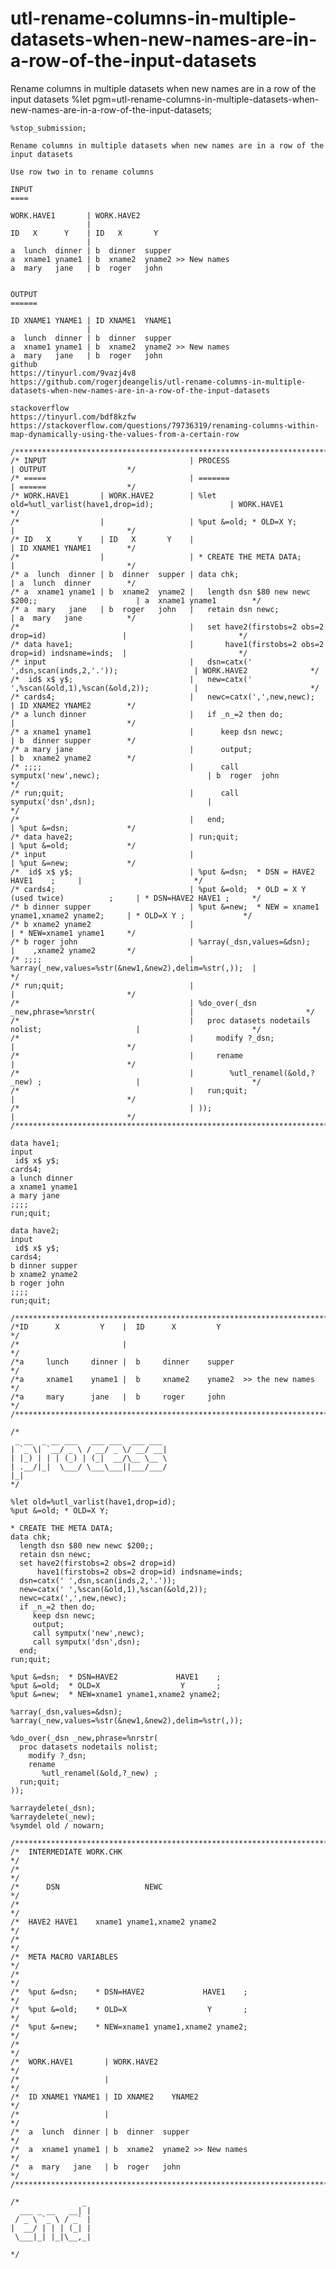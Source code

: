 # utl-rename-columns-in-multiple-datasets-when-new-names-are-in-a-row-of-the-input-datasets
Rename columns in multiple datasets when new names are in a row of the input datasets
    %let pgm=utl-rename-columns-in-multiple-datasets-when-new-names-are-in-a-row-of-the-input-datasets;

    %stop_submission;

    Rename columns in multiple datasets when new names are in a row of the input datasets

    Use row two in to rename columns

    INPUT
    ====

    WORK.HAVE1       | WORK.HAVE2
                     |
    ID   X      Y    | ID   X       Y
                     |
    a  lunch  dinner | b  dinner  supper
    a  xname1 yname1 | b  xname2  yname2 >> New names
    a  mary   jane   | b  roger   john


    OUTPUT
    ======

    ID XNAME1 YNAME1 | ID XNAME1  YNAME1
                     |
    a  lunch  dinner | b  dinner  supper
    a  xname1 yname1 | b  xname2  yname2 >> New names
    a  mary   jane   | b  roger   john
    github
    https://tinyurl.com/9vazj4v8
    https://github.com/rogerjdeangelis/utl-rename-columns-in-multiple-datasets-when-new-names-are-in-a-row-of-the-input-datasets

    stackoverflow
    https://tinyurl.com/bdf8kzfw
    https://stackoverflow.com/questions/79736319/renaming-columns-within-map-dynamically-using-the-values-from-a-certain-row

    /**************************************************************************************************************************/
    /* INPUT                                | PROCESS                                               | OUTPUT                  */
    /* =====                                | =======                                               | ======                  */
    /* WORK.HAVE1       | WORK.HAVE2        | %let old=%utl_varlist(have1,drop=id);                 | WORK.HAVE1              */
    /*                  |                   | %put &=old; * OLD=X Y;                                |                         */
    /* ID   X      Y    | ID   X       Y    |                                                       | ID XNAME1 YNAME1        */
    /*                  |                   | * CREATE THE META DATA;                               |                         */
    /* a  lunch  dinner | b  dinner  supper | data chk;                                             | a  lunch  dinner        */
    /* a  xname1 yname1 | b  xname2  yname2 |   length dsn $80 new newc $200;;                      | a  xname1 yname1        */
    /* a  mary   jane   | b  roger   john   |   retain dsn newc;                                    | a  mary   jane          */
    /*                                      |   set have2(firstobs=2 obs=2 drop=id)                 |                         */
    /* data have1;                          |       have1(firstobs=2 obs=2 drop=id) indsname=inds;  |                         */
    /* input                                |   dsn=catx(' ',dsn,scan(inds,2,'.'));                 | WORK.HAVE2              */
    /*  id$ x$ y$;                          |   new=catx(' ',%scan(&old,1),%scan(&old,2));          |                         */
    /* cards4;                              |   newc=catx(',',new,newc);                            | ID XNAME2 YNAME2        */
    /* a lunch dinner                       |   if _n_=2 then do;                                   |                         */
    /* a xname1 yname1                      |      keep dsn newc;                                   | b  dinner supper        */
    /* a mary jane                          |      output;                                          | b  xname2 yname2        */
    /* ;;;;                                 |      call symputx('new',newc);                        | b  roger  john          */
    /* run;quit;                            |      call symputx('dsn',dsn);                         |                         */
    /*                                      |   end;                                                | %put &=dsn;             */
    /* data have2;                          | run;quit;                                             | %put &=old;             */
    /* input                                |                                                       | %put &=new;             */
    /*  id$ x$ y$;                          | %put &=dsn;  * DSN = HAVE2             HAVE1    ;     |                         */
    /* cards4;                              | %put &=old;  * OLD = X Y  (used twice)          ;     | * DSN=HAVE2 HAVE1 ;     */
    /* b dinner supper                      | %put &=new;  * NEW = xname1 yname1,xname2 yname2;     | * OLD=X Y ;             */
    /* b xname2 yname2                      |                                                       | * NEW=xname1 yname1     */
    /* b roger john                         | %array(_dsn,values=&dsn);                             |    ,xname2 yname2       */
    /* ;;;;                                 | %array(_new,values=%str(&new1,&new2),delim=%str(,));  |                         */
    /* run;quit;                            |                                                       |                         */
    /*                                      | %do_over(_dsn _new,phrase=%nrstr(                     |                         */
    /*                                      |   proc datasets nodetails nolist;                     |                         */
    /*                                      |     modify ?_dsn;                                     |                         */
    /*                                      |     rename                                            |                         */
    /*                                      |        %utl_renamel(&old,?_new) ;                     |                         */
    /*                                      |   run;quit;                                           |                         */
    /*                                      | ));                                                   |                         */
    /**************************************************************************************************************************/

    data have1;
    input
     id$ x$ y$;
    cards4;
    a lunch dinner
    a xname1 yname1
    a mary jane
    ;;;;
    run;quit;

    data have2;
    input
     id$ x$ y$;
    cards4;
    b dinner supper
    b xname2 yname2
    b roger john
    ;;;;
    run;quit;

    /**************************************************************************************************************************/
    /*ID      X         Y    |  ID      X         Y                                                                           */
    /*                       |                                                                                                */
    /*a     lunch     dinner |  b     dinner    supper                                                                        */
    /*a     xname1    yname1 |  b     xname2    yname2  >> the new names                                                      */
    /*a     mary      jane   |  b     roger     john                                                                          */
    /**************************************************************************************************************************/

    /*
     _ __  _ __ ___   ___ ___  ___ ___
    | `_ \| `__/ _ \ / __/ _ \/ __/ __|
    | |_) | | | (_) | (_|  __/\__ \__ \
    | .__/|_|  \___/ \___\___||___/___/
    |_|
    */

    %let old=%utl_varlist(have1,drop=id);
    %put &=old; * OLD=X Y;

    * CREATE THE META DATA;
    data chk;
      length dsn $80 new newc $200;;
      retain dsn newc;
      set have2(firstobs=2 obs=2 drop=id)
          have1(firstobs=2 obs=2 drop=id) indsname=inds;
      dsn=catx(' ',dsn,scan(inds,2,'.'));
      new=catx(' ',%scan(&old,1),%scan(&old,2));
      newc=catx(',',new,newc);
      if _n_=2 then do;
         keep dsn newc;
         output;
         call symputx('new',newc);
         call symputx('dsn',dsn);
      end;
    run;quit;

    %put &=dsn;  * DSN=HAVE2             HAVE1    ;
    %put &=old;  * OLD=X                  Y       ;
    %put &=new;  * NEW=xname1 yname1,xname2 yname2;

    %array(_dsn,values=&dsn);
    %array(_new,values=%str(&new1,&new2),delim=%str(,));

    %do_over(_dsn _new,phrase=%nrstr(
      proc datasets nodetails nolist;
        modify ?_dsn;
        rename
           %utl_renamel(&old,?_new) ;
      run;quit;
    ));

    %arraydelete(_dsn);
    %arraydelete(_new);
    %symdel old / nowarn;

    /**************************************************************************************************************************/
    /*  INTERMEDIATE WORK.CHK                                                                                                 */
    /*                                                                                                                        */
    /*      DSN                   NEWC                                                                                        */
    /*                                                                                                                        */
    /*  HAVE2 HAVE1    xname1 yname1,xname2 yname2                                                                            */
    /*                                                                                                                        */
    /*  META MACRO VARIABLES                                                                                                  */
    /*                                                                                                                        */
    /*  %put &=dsn;    * DSN=HAVE2             HAVE1    ;                                                                     */
    /*  %put &=old;    * OLD=X                  Y       ;                                                                     */
    /*  %put &=new;    * NEW=xname1 yname1,xname2 yname2;                                                                     */
    /*                                                                                                                        */
    /*  WORK.HAVE1       | WORK.HAVE2                                                                                         */
    /*                   |                                                                                                    */
    /*  ID XNAME1 YNAME1 | ID XNAME2    YNAME2                                                                                */
    /*                   |                                                                                                    */
    /*  a  lunch  dinner | b  dinner  supper                                                                                  */
    /*  a  xname1 yname1 | b  xname2  yname2 >> New names                                                                     */
    /*  a  mary   jane   | b  roger   john                                                                                    */
    /**************************************************************************************************************************/

    /*              _
      ___ _ __   __| |
     / _ \ `_ \ / _` |
    |  __/ | | | (_| |
     \___|_| |_|\__,_|

    */
